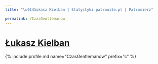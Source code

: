 ```yaml
---
title: "\u0141ukasz Kielban | Statystyki patronite.pl | Patromierz"

permalink: /CzasGentlemanow
---
```


# [Łukasz Kielban](https://patronite.pl/CzasGentlemanow)

{% include profile.md name="CzasGentlemanow" prefix="c" %}
